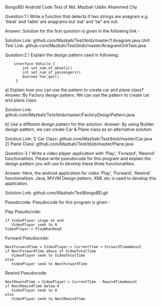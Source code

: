 BongoBD Android Code Test of Md. Mazbah Uddin Ahammed Chy


Question:1 ) Write a function that detects if two strings are anagram e.g. ‘bleat’ and ‘table’ are anagrams but ‘eat’ and ‘tar’ are not.

Answer: Solution for the first question is given in the following link -

  Solution Link: github.com/Mazbah/Test/blob/master/1.Anagram.java
  Unit Test Link: github.com/Mazbah/Test/blob/master/AnagramUnitTest.java
  
  

Question:2 ) Explain the design pattern used in following:

        interface Vehicle {
            int set_num_of_wheels()
            int set_num_of_passengers()
            boolean has_gas()
         }
         
a) Explain how you can use the pattern to create car and plane class?
Answer:  By Factory design pattern, We can use the pattern to create car and plane class.
  
  Solution Link: github.com/Mazbah/Test/blob/master/FactoryDesignPattern.java
  
b) Use a different design pattern for this solution.
Answer: By using Builder design pattern, we can create Car & Plane class as an alternative solution. 

  Solution Link: 1) Car Class: github.com/Mazbah/Test/blob/master/Car.java
                 2) Plane Class: github.com/Mazbah/Test/blob/master/Plane.java
   
   
   
 
Question-3 ) Write a video player application with ‘Play’, ‘Forward’, ‘Rewind’ functionalities. Please write pseudocode for this program and explain the design pattern you will use to develop these three functionalities.
 
Answer: Here, the android application for video ‘Play’, ‘Forward’, ‘Rewind’ functionalities. Java, MVVM Design pattern, XML etc is used to develop this application.
  
  Solution Link: github.com/Mazbah/TestBongoBD.git

  Pseudocode: Pseudocode for this program is given -
  
  Play Pseudocode:

    if VideoPlayer stage at end
       VideoPlayer seek to 0
    VideoPlayer-> PlayWhenRead

  Forward Pseudocode:

    NextForwardTime = VideoPlayer-> CurrentTime + ForwardTimeAmount
    if NextForwardTime above of VideoTotalTime
       VideoPlayer seek to VideoTotalTime
    else
       VideoPlayer seek to NextForwardTime

  Rewind Pseudocode:

    NextRewindTime = VideoPlayer-> CurrentTime - RewindTimeAmount
    if NextRewindTime below 0
       VideoPlayer seek to 0
    else
       VideoPlayer seek to NextRewindTime
